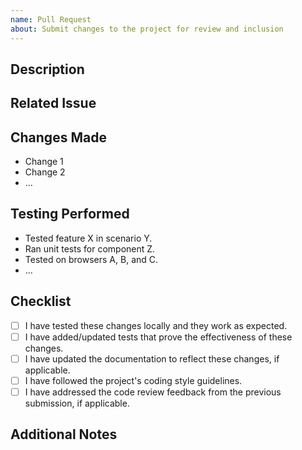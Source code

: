 ```yaml
---
name: Pull Request
about: Submit changes to the project for review and inclusion
---
```


## Description

<!--- Describe the changes introduced by this pull request. -->
<!--- Explain what problem it solves or what feature/fix it adds. -->

## Related Issue

<!--- If this pull request is related to a specific issue, reference it here using #issue_number. -->
<!--- For example, "Fixes #123" or "Addresses #456". -->

## Changes Made

<!--- Provide a summary of the changes made in this pull request. -->
<!--- Include any relevant technical details or architecture changes. -->

- Change 1
- Change 2
- ...

## Testing Performed

<!--- Describe the testing that you have performed to validate these changes. -->
<!--- Include information about test cases, testing environments, and results. -->

- Tested feature X in scenario Y.
- Ran unit tests for component Z.
- Tested on browsers A, B, and C.
- ...

## Checklist

<!--- Please check the boxes that apply to this pull request. -->
<!--- You can add or remove items as needed. -->

- [ ] I have tested these changes locally and they work as expected.
- [ ] I have added/updated tests that prove the effectiveness of these changes.
- [ ] I have updated the documentation to reflect these changes, if applicable.
- [ ] I have followed the project's coding style guidelines.
- [ ] I have addressed the code review feedback from the previous submission, if applicable.

## Additional Notes

<!--- Provide any additional context or notes for the reviewers. -->
<!--- This might include details about design decisions, potential concerns, or anything else relevant. -->
